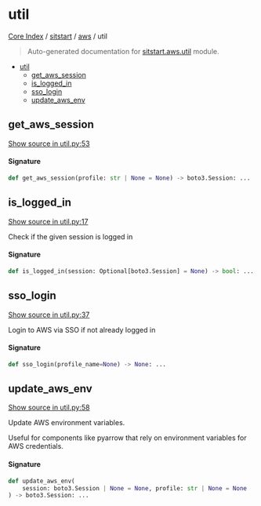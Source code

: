 # util

[Core Index](../../README.md#core-index) / [sitstart](../index.md#sitstart) / [aws](./index.md#aws) / util

> Auto-generated documentation for [sitstart.aws.util](../../../python/sitstart/aws/util.py) module.

- [util](#util)
  - [get_aws_session](#get_aws_session)
  - [is_logged_in](#is_logged_in)
  - [sso_login](#sso_login)
  - [update_aws_env](#update_aws_env)

## get_aws_session

[Show source in util.py:53](../../../python/sitstart/aws/util.py#L53)

#### Signature

```python
def get_aws_session(profile: str | None = None) -> boto3.Session: ...
```



## is_logged_in

[Show source in util.py:17](../../../python/sitstart/aws/util.py#L17)

Check if the given session is logged in

#### Signature

```python
def is_logged_in(session: Optional[boto3.Session] = None) -> bool: ...
```



## sso_login

[Show source in util.py:37](../../../python/sitstart/aws/util.py#L37)

Login to AWS via SSO if not already logged in

#### Signature

```python
def sso_login(profile_name=None) -> None: ...
```



## update_aws_env

[Show source in util.py:58](../../../python/sitstart/aws/util.py#L58)

Update AWS environment variables.

Useful for components like pyarrow that rely on environment
variables for AWS credentials.

#### Signature

```python
def update_aws_env(
    session: boto3.Session | None = None, profile: str | None = None
) -> boto3.Session: ...
```
